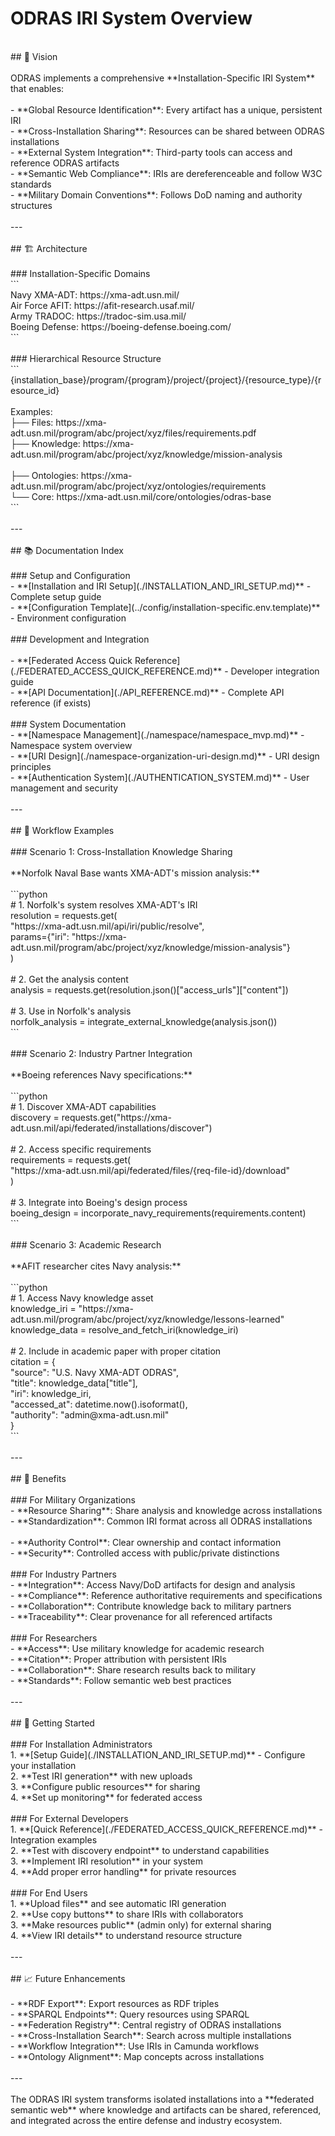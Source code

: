 # ODRAS IRI System Overview<br>
<br>
## 🎯 Vision<br>
<br>
ODRAS implements a comprehensive **Installation-Specific IRI System** that enables:<br>
<br>
- **Global Resource Identification**: Every artifact has a unique, persistent IRI<br>
- **Cross-Installation Sharing**: Resources can be shared between ODRAS installations<br>
- **External System Integration**: Third-party tools can access and reference ODRAS artifacts<br>
- **Semantic Web Compliance**: IRIs are dereferenceable and follow W3C standards<br>
- **Military Domain Conventions**: Follows DoD naming and authority structures<br>
<br>
---<br>
<br>
## 🏗️ Architecture<br>
<br>
### Installation-Specific Domains<br>
```<br>
Navy XMA-ADT:     https://xma-adt.usn.mil/<br>
Air Force AFIT:   https://afit-research.usaf.mil/<br>
Army TRADOC:      https://tradoc-sim.usa.mil/<br>
Boeing Defense:   https://boeing-defense.boeing.com/<br>
```<br>
<br>
### Hierarchical Resource Structure<br>
```<br>
{installation_base}/program/{program}/project/{project}/{resource_type}/{resource_id}<br>
<br>
Examples:<br>
├── Files: https://xma-adt.usn.mil/program/abc/project/xyz/files/requirements.pdf<br>
├── Knowledge: https://xma-adt.usn.mil/program/abc/project/xyz/knowledge/mission-analysis<br><br>
├── Ontologies: https://xma-adt.usn.mil/program/abc/project/xyz/ontologies/requirements<br>
└── Core: https://xma-adt.usn.mil/core/ontologies/odras-base<br>
```<br>
<br>
---<br>
<br>
## 📚 Documentation Index<br>
<br>
### Setup and Configuration<br>
- **[Installation and IRI Setup](./INSTALLATION_AND_IRI_SETUP.md)** - Complete setup guide<br>
- **[Configuration Template](../config/installation-specific.env.template)** - Environment configuration<br>
<br>
### Development and Integration<br><br>
- **[Federated Access Quick Reference](./FEDERATED_ACCESS_QUICK_REFERENCE.md)** - Developer integration guide<br>
- **[API Documentation](./API_REFERENCE.md)** - Complete API reference (if exists)<br>
<br>
### System Documentation<br>
- **[Namespace Management](./namespace/namespace_mvp.md)** - Namespace system overview<br>
- **[URI Design](./namespace-organization-uri-design.md)** - URI design principles<br>
- **[Authentication System](./AUTHENTICATION_SYSTEM.md)** - User management and security<br>
<br>
---<br>
<br>
## 🔄 Workflow Examples<br>
<br>
### Scenario 1: Cross-Installation Knowledge Sharing<br>
<br>
**Norfolk Naval Base wants XMA-ADT's mission analysis:**<br>
<br>
```python<br>
# 1. Norfolk's system resolves XMA-ADT's IRI<br>
resolution = requests.get(<br>
    "https://xma-adt.usn.mil/api/iri/public/resolve",<br>
    params={"iri": "https://xma-adt.usn.mil/program/abc/project/xyz/knowledge/mission-analysis"}<br>
)<br>
<br>
# 2. Get the analysis content<br>
analysis = requests.get(resolution.json()["access_urls"]["content"])<br>
<br>
# 3. Use in Norfolk's analysis<br>
norfolk_analysis = integrate_external_knowledge(analysis.json())<br>
```<br>
<br>
### Scenario 2: Industry Partner Integration<br>
<br>
**Boeing references Navy specifications:**<br>
<br>
```python<br>
# 1. Discover XMA-ADT capabilities<br>
discovery = requests.get("https://xma-adt.usn.mil/api/federated/installations/discover")<br>
<br>
# 2. Access specific requirements<br>
requirements = requests.get(<br>
    "https://xma-adt.usn.mil/api/federated/files/{req-file-id}/download"<br>
)<br>
<br>
# 3. Integrate into Boeing's design process<br>
boeing_design = incorporate_navy_requirements(requirements.content)<br>
```<br>
<br>
### Scenario 3: Academic Research<br>
<br>
**AFIT researcher cites Navy analysis:**<br>
<br>
```python<br>
# 1. Access Navy knowledge asset<br>
knowledge_iri = "https://xma-adt.usn.mil/program/abc/project/xyz/knowledge/lessons-learned"<br>
knowledge_data = resolve_and_fetch_iri(knowledge_iri)<br>
<br>
# 2. Include in academic paper with proper citation<br>
citation = {<br>
    "source": "U.S. Navy XMA-ADT ODRAS",<br>
    "title": knowledge_data["title"],<br>
    "iri": knowledge_iri,<br>
    "accessed_at": datetime.now().isoformat(),<br>
    "authority": "admin@xma-adt.usn.mil"<br>
}<br>
```<br>
<br>
---<br>
<br>
## 🎯 Benefits<br>
<br>
### For Military Organizations<br>
- **Resource Sharing**: Share analysis and knowledge across installations<br>
- **Standardization**: Common IRI format across all ODRAS installations<br><br>
- **Authority Control**: Clear ownership and contact information<br>
- **Security**: Controlled access with public/private distinctions<br>
<br>
### For Industry Partners<br>
- **Integration**: Access Navy/DoD artifacts for design and analysis<br>
- **Compliance**: Reference authoritative requirements and specifications<br>
- **Collaboration**: Contribute knowledge back to military partners<br>
- **Traceability**: Clear provenance for all referenced artifacts<br>
<br>
### For Researchers<br>
- **Access**: Use military knowledge for academic research<br>
- **Citation**: Proper attribution with persistent IRIs<br>
- **Collaboration**: Share research results back to military<br>
- **Standards**: Follow semantic web best practices<br>
<br>
---<br>
<br>
## 🚀 Getting Started<br>
<br>
### For Installation Administrators<br>
1. **[Setup Guide](./INSTALLATION_AND_IRI_SETUP.md)** - Configure your installation<br>
2. **Test IRI generation** with new uploads<br>
3. **Configure public resources** for sharing<br>
4. **Set up monitoring** for federated access<br>
<br>
### For External Developers<br>
1. **[Quick Reference](./FEDERATED_ACCESS_QUICK_REFERENCE.md)** - Integration examples<br>
2. **Test with discovery endpoint** to understand capabilities<br>
3. **Implement IRI resolution** in your system<br>
4. **Add proper error handling** for private resources<br>
<br>
### For End Users<br>
1. **Upload files** and see automatic IRI generation<br>
2. **Use copy buttons** to share IRIs with collaborators<br>
3. **Make resources public** (admin only) for external sharing<br>
4. **View IRI details** to understand resource structure<br>
<br>
---<br>
<br>
## 📈 Future Enhancements<br>
<br>
- **RDF Export**: Export resources as RDF triples<br>
- **SPARQL Endpoints**: Query resources using SPARQL<br>
- **Federation Registry**: Central registry of ODRAS installations<br>
- **Cross-Installation Search**: Search across multiple installations<br>
- **Workflow Integration**: Use IRIs in Camunda workflows<br>
- **Ontology Alignment**: Map concepts across installations<br>
<br>
---<br>
<br>
The ODRAS IRI system transforms isolated installations into a **federated semantic web** where knowledge and artifacts can be shared, referenced, and integrated across the entire defense and industry ecosystem.<br>
<br>
<br>
<br>

